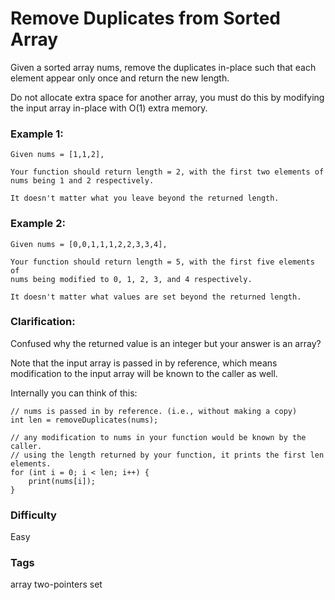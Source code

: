 # Remove Duplicates from Sorted Array

Given a sorted array nums, remove the duplicates in-place such that each
element appear only once and return the new length.

Do not allocate extra space for another array, you must do this by modifying
the input array in-place with O(1) extra memory.

### Example 1:

```
Given nums = [1,1,2],

Your function should return length = 2, with the first two elements of
nums being 1 and 2 respectively.

It doesn't matter what you leave beyond the returned length.
```

### Example 2:

```
Given nums = [0,0,1,1,1,2,2,3,3,4],

Your function should return length = 5, with the first five elements of
nums being modified to 0, 1, 2, 3, and 4 respectively.

It doesn't matter what values are set beyond the returned length.
```

### Clarification:

Confused why the returned value is an integer but your answer is an array?

Note that the input array is passed in by reference, which means modification
to the input array will be known to the caller as well.

Internally you can think of this:

```
// nums is passed in by reference. (i.e., without making a copy)
int len = removeDuplicates(nums);

// any modification to nums in your function would be known by the caller.
// using the length returned by your function, it prints the first len
elements.
for (int i = 0; i < len; i++) {
    print(nums[i]);
}
```

### Difficulty

Easy

### Tags

array two-pointers set